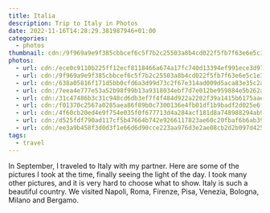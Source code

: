 ```yaml
---
title: Italia
description: Trip to Italy in Photos
date: 2022-11-16T14:28:29.381987946+01:00
categories:
  - photos
thumbnail: cdn:/9f969a9e9f385cbbcef6c5f7b2c25503a8b4cd022f5fb7f63e6e5c1e3474460c
photos:
  - url: cdn:/ece0c9110b225ff12ecf8118466a674a17fc740d13394ef991ece3d97be2c6aa
  - url: cdn:/9f969a9e9f385cbbcef6c5f7b2c25503a8b4cd022f5fb7f63e6e5c1e3474460c
  - url: cdn:/638a05816f171d5bb0cfd6a3d99d73c2f67e314ad009d5aca83e35c2ad17eb2d
  - url: cdn:/7eea4e777e53a52b98f99b13a9318034ebf7d7e012be959884e5b262a2ad8d58
  - url: cdn:/31c47486b3c31c948cd6db3ef7f4f484d922a2202f39a1415b6175aaea7ed602
  - url: cdn:/f01370c2567a0285aea86f89b0c7300136e4fb01df1b9badf2d025e6f98d0733
  - url: cdn:/4f60cb20ed4e9f754e035f0f677713d4a284acf181d8a748988294ab9bfe882f
  - url: cdn:/d525fdf790ad117cf5b47664b742e9266117823ae60c20fbaf6b6ab39f86b8e4
  - url: cdn:/ee3a9b458f3d0d3f1e66d6d90cce223aa976d3e2ae08cb2d2b097d425f1f46b5
tags:
  - travel
---
```


In September, I traveled to Italy with my partner. Here are some of the pictures I took at the time, finally seeing the light of the day. I took many other pictures, and it is very hard to choose what to show. Italy is such a beautiful country. We visited Napoli, Roma, Firenze, Pisa, Venezia, Bologna, Milano and Bergamo.

<style>
.fg-2022-11-16-trip-to-italy-in-photos {
  grid-template-columns: repeat(6, 1fr);
  grid-template-areas:
    "a a a b b b"
    "c c d d e e"
    "f f f f f f"
    "g g h h i i";
}

.fg-2022-11-16-trip-to-italy-in-photos > *:nth-child(1) { grid-area: a; }
.fg-2022-11-16-trip-to-italy-in-photos > *:nth-child(2) { grid-area: b; }
.fg-2022-11-16-trip-to-italy-in-photos > *:nth-child(3) { grid-area: c; }
.fg-2022-11-16-trip-to-italy-in-photos > *:nth-child(4) { grid-area: d; }
.fg-2022-11-16-trip-to-italy-in-photos > *:nth-child(5) { grid-area: e; }
.fg-2022-11-16-trip-to-italy-in-photos > *:nth-child(6) { grid-area: f; }
.fg-2022-11-16-trip-to-italy-in-photos > *:nth-child(7) { grid-area: g; }
.fg-2022-11-16-trip-to-italy-in-photos > *:nth-child(8) { grid-area: h; }
.fg-2022-11-16-trip-to-italy-in-photos > *:nth-child(9) { grid-area: i; }
</style>
